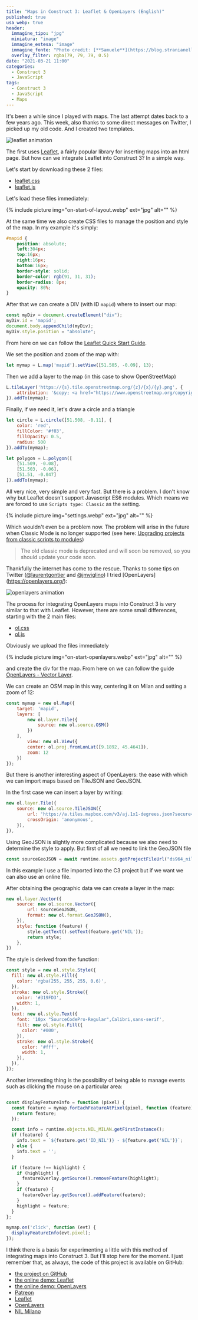 ```yaml
---
title: "Maps in Construct 3: Leaflet & OpenLayers (English)"
published: true
usa_webp: true
header:
  immagine_tipo: "jpg"
  miniatura: "image"
  immagine_estesa: "image"
  immagine_fonte: "Photo credit: [**Samuele**](https://blog.stranianelli.com/)"
  overlay_filter: rgba(79, 79, 79, 0.5)
date: "2021-03-21 11:00"
categories:
  - Construct 3
  - JavaScript
tags:
  - Construct 3
  - JavaScript
  - Maps
---
```


It's been a while since I played with maps. The last attempt dates back to a few years ago. This week, also thanks to some direct messages on Twitter, I picked up my old code. And I created two templates.

![leaflet animation](https://raw.githubusercontent.com/el3um4s/strani-anelli-blog/master/_posts/2021/2021-03-21-mappe-in-construct-3-leaflet-e-openlayers/animation.gif)

The first uses [Leaflet](https://leafletjs.com/), a fairly popular library for inserting maps into an html page. But how can we integrate Leaflet into Construct 3? In a simple way.

Let's start by downloading these 2 files:

- [leaflet.css](https://unpkg.com/leaflet@1.7.1/dist/leaflet.css)
- [leaflet.js](https://unpkg.com/leaflet@1.7.1/dist/leaflet.js)

Let's load these files immediately:

{% include picture img="on-start-of-layout.webp" ext="jpg" alt="" %}

At the same time we also create CSS files to manage the position and style of the map. In my example it's simply:

```css
#mapid {
	position: absolute;
	left:304px;
	top:16px;
	right:16px;
	bottom:16px;
	border-style: solid;
	border-color: rgb(91, 31, 31);
	border-radius: 8px;
	opacity: 80%;
}
```

After that we can create a DIV (with ID `mapid`) where to insert our map:

```js
const myDiv = document.createElement("div");
myDiv.id = 'mapid';
document.body.appendChild(myDiv);
myDiv.style.position = "absolute";
```

From here on we can follow the [Leaflet Quick Start Guide](https://leafletjs.com/examples/quick-start/).

We set the position and zoom of the map with:

```js
let mymap = L.map('mapid').setView([51.505, -0.09], 13);
```

Then we add a layer to the map (in this case to show OpenStreetMap)

```js
L.tileLayer('https://{s}.tile.openstreetmap.org/{z}/{x}/{y}.png', {
    attribution: '&copy; <a href="https://www.openstreetmap.org/copyright">OpenStreetMap</a> contributors'
}).addTo(mymap);
```

Finally, if we need it, let's draw a circle and a triangle

```js
let circle = L.circle([51.508, -0.11], {
    color: 'red',
    fillColor: '#f03',
    fillOpacity: 0.5,
    radius: 500
}).addTo(mymap);

let polygon = L.polygon([
    [51.509, -0.08],
    [51.503, -0.06],
    [51.51, -0.047]
]).addTo(mymap);
```

All very nice, very simple and very fast. But there is a problem. I don't know why but Leaflet doesn't support Javascript ES6 modules. Which means we are forced to use `Scripts type: Classic` as the setting.

{% include picture img="settings.webp" ext="jpg" alt="" %}

Which wouldn't even be a problem now. The problem will arise in the future when Classic Mode is no longer supported (see here: [Upgrading projects from classic scripts to modules](https://www.construct.net/en/tutorials/upgrading-projects-classic-2652))

> The old classic mode is deprecated and will soon be removed, so you should update your code soon.

Thankfully the internet has come to the rescue. Thanks to some tips on Twitter ([@laurentgontier](https://twitter.com/laurentgontier) and [@jmviglino](https://twitter.com/jmviglino)) I tried [OpenLayers] (https://openlayers.org/):


![openlayers animation](https://raw.githubusercontent.com/el3um4s/strani-anelli-blog/master/_posts/2021/2021-03-21-mappe-in-construct-3-leaflet-e-openlayers/animation-little.gif)

The process for integrating OpenLayers maps into Construct 3 is very similar to that with Leaflet. However, there are some small differences, starting with the 2 main files:

- [ol.css](https://cdn.jsdelivr.net/gh/openlayers/openlayers.github.io@master/en/v6.5.0/css/ol.css)
- [ol.js](https://cdn.jsdelivr.net/gh/openlayers/openlayers.github.io@master/en/v6.5.0/build/ol.js)

Obviously we upload the files immediately

{% include picture img="on-start-openlayers.webp" ext="jpg" alt="" %}

and create the div for the map. From here on we can follow the guide [OpenLayers - Vector Layer](https://openlayers.org/en/latest/examples/vector-layer.html).

We can create an OSM map in this way, centering it on Milan and setting a zoom of 12:

```js
const mymap = new ol.Map({
	target: 'mapid',
	layers: [
		new ol.layer.Tile({
			source: new ol.source.OSM()
		})
	],
		view: new ol.View({
		center: ol.proj.fromLonLat([9.1892, 45.4641]),
		zoom: 12
	})
});
```

But there is another interesting aspect of OpenLayers: the ease with which we can import maps based on TileJSON and GeoJSON.

In the first case we can insert a layer by writing:

```js
new ol.layer.Tile({
	source: new ol.source.TileJSON({
		url: 'https://a.tiles.mapbox.com/v3/aj.1x1-degrees.json?secure=1',
		crossOrigin: 'anonymous',
	}),
}),
```

Using GeoJSON is slightly more complicated because we also need to determine the style to apply. But first of all we need to link the GeoJSON file

```js
const sourceGeoJSON = await runtime.assets.getProjectFileUrl("ds964_nil_wm.geojson");
```

In this example I use a file imported into the C3 project but if we want we can also use an online file.

After obtaining the geographic data we can create a layer in the map:

```js
new ol.layer.Vector({
	source: new ol.source.Vector({
		url: sourceGeoJSON,
		format: new ol.format.GeoJSON(),
	}),
	style: function (feature) {
		style.getText().setText(feature.get('NIL'));
		return style;
	},
})
```

The style is derived from the function:

```js
const style = new ol.style.Style({
  fill: new ol.style.Fill({
    color: 'rgba(255, 255, 255, 0.6)',
  }),
  stroke: new ol.style.Stroke({
    color: '#319FD3',
    width: 1,
  }),
  text: new ol.style.Text({
    font: '10px "SourceCodePro-Regular",Calibri,sans-serif',
    fill: new ol.style.Fill({
      color: '#000',
    }),
    stroke: new ol.style.Stroke({
      color: '#fff',
      width: 1,
    }),
  }),
});
```

Another interesting thing is the possibility of being able to manage events such as clicking the mouse on a particular area:

```js

const displayFeatureInfo = function (pixel) {
  const feature = mymap.forEachFeatureAtPixel(pixel, function (feature) {
    return feature;
  });

  const info = runtime.objects.NIL_MILAN.getFirstInstance();
  if (feature) {
    info.text = `${feature.get('ID_NIL')} - ${feature.get('NIL')}`;
  } else {
    info.text = '';
  }

  if (feature !== highlight) {
    if (highlight) {
      featureOverlay.getSource().removeFeature(highlight);
    }
    if (feature) {
      featureOverlay.getSource().addFeature(feature);
    }
    highlight = feature;
  }
};

mymap.on('click', function (evt) {
  displayFeatureInfo(evt.pixel);
});
```

I think there is a basis for experimenting a little with this method of integrating maps into Construct 3. But I'll stop here for the moment. I just remember that, as always, the code of this project is available on GitHub:

- [the project on GitHub](https://github.com/el3um4s/construct-demo)
- [the online demo: Leaflet](https://c3demo.stranianelli.com/mini-template/003-leaflet/demo/)
- [the online demo: OpenLayers](https://c3demo.stranianelli.com/mini-template/004-openlayers/demo/)
- [Patreon](https://www.patreon.com/el3um4s)
- [Leaflet](https://leafletjs.com/)
- [OpenLayers](https://openlayers.org/)
- [NIL Milano](https://dati.comune.milano.it/dataset/ds964-nil-vigenti-pgt-2030/resource/9c4e0776-56fc-4f3d-8a90-f4992a3be426)
